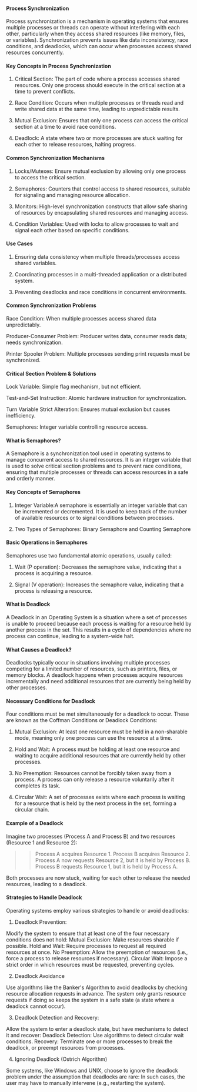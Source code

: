 #### Process Synchronization

Process synchronization is a mechanism in operating systems that ensures multiple processes or threads can operate without interfering with each other, particularly when they access shared resources (like memory, files, or variables). Synchronization prevents issues like data inconsistency, race conditions, and deadlocks, which can occur when processes access shared resources concurrently.

#### Key Concepts in Process Synchronization

1. Critical Section: The part of code where a process accesses shared resources. Only one process should execute in the critical section at a time to prevent conflicts.

2. Race Condition: Occurs when multiple processes or threads read and write shared data at the same time, leading to unpredictable results.

3. Mutual Exclusion: Ensures that only one process can access the critical section at a time to avoid race conditions.

4. Deadlock: A state where two or more processes are stuck waiting for each other to release resources, halting progress.

#### Common Synchronization Mechanisms

1. Locks/Mutexes: Ensure mutual exclusion by allowing only one process to access the critical section.

2. Semaphores: Counters that control access to shared resources, suitable for signaling and managing resource allocation.

3. Monitors: High-level synchronization constructs that allow safe sharing of resources by encapsulating shared resources and managing access.

4. Condition Variables: Used with locks to allow processes to wait and signal each other based on specific conditions.

#### Use Cases

1. Ensuring data consistency when multiple threads/processes access shared variables.

2. Coordinating processes in a multi-threaded application or a distributed system.

3. Preventing deadlocks and race conditions in concurrent environments.

#### Common Synchronization Problems

Race Condition: When multiple processes access shared data unpredictably.

Producer-Consumer Problem: Producer writes data, consumer reads data; needs synchronization.

Printer Spooler Problem: Multiple processes sending print requests must be synchronized.

#### Critical Section Problem & Solutions

Lock Variable: Simple flag mechanism, but not efficient.

Test-and-Set Instruction: Atomic hardware instruction for synchronization.

Turn Variable Strict Alteration: Ensures mutual exclusion but causes inefficiency.

Semaphores: Integer variable controlling resource access.

#### What is Semaphores?

A Semaphore is a synchronization tool used in operating systems to manage concurrent access to shared resources. It is an integer variable that is used to solve critical section problems and to prevent race conditions, ensuring that multiple processes or threads can access resources in a safe and orderly manner.

#### Key Concepts of Semaphores

1. Integer Variable:A semaphore is essentially an integer variable that can be incremented or decremented.
   It is used to keep track of the number of available resources or to signal conditions between processes.

2. Two Types of Semaphores: Binary Semaphore and Counting Semaphore

#### Basic Operations in Semaphores

Semaphores use two fundamental atomic operations, usually called:

1. Wait (P operation): Decreases the semaphore value, indicating that a process is acquiring a resource.

2. Signal (V operation): Increases the semaphore value, indicating that a process is releasing a resource.

#### What is Deadlock

A Deadlock in an Operating System is a situation where a set of processes is unable to proceed because each process is waiting for a resource held by another process in the set. This results in a cycle of dependencies where no process can continue, leading to a system-wide halt.

#### What Causes a Deadlock?

Deadlocks typically occur in situations involving multiple processes competing for a limited number of resources, such as printers, files, or memory blocks. A deadlock happens when processes acquire resources incrementally and need additional resources that are currently being held by other processes.

#### Necessary Conditions for Deadlock

Four conditions must be met simultaneously for a deadlock to occur. These are known as the Coffman Conditions or Deadlock Conditions:

1. Mutual Exclusion: At least one resource must be held in a non-sharable mode, meaning only one process can use the resource at a time.

2. Hold and Wait: A process must be holding at least one resource and waiting to acquire additional resources that are currently held by other processes.

3. No Preemption: Resources cannot be forcibly taken away from a process. A process can only release a resource voluntarily after it completes its task.

4. Circular Wait: A set of processes exists where each process is waiting for a resource that is held by the next process in the set, forming a circular chain.

#### Example of a Deadlock

Imagine two processes (Process A and Process B) and two resources (Resource 1 and Resource 2):

> > Process A acquires Resource 1.
> > Process B acquires Resource 2.
> > Process A now requests Resource 2, but it is held by Process B.
> > Process B requests Resource 1, but it is held by Process A.

Both processes are now stuck, waiting for each other to release the needed resources, leading to a deadlock.

#### Strategies to Handle Deadlock

Operating systems employ various strategies to handle or avoid deadlocks:

1. Deadlock Prevention:

Modify the system to ensure that at least one of the four necessary conditions does not hold:
Mutual Exclusion: Make resources sharable if possible.
Hold and Wait: Require processes to request all required resources at once.
No Preemption: Allow the preemption of resources (i.e., force a process to release resources if necessary).
Circular Wait: Impose a strict order in which resources must be requested, preventing cycles.

2. Deadlock Avoidance

Use algorithms like the Banker's Algorithm to avoid deadlocks by checking resource allocation requests in advance. The system only grants resource requests if doing so keeps the system in a safe state (a state where a deadlock cannot occur).

3. Deadlock Detection and Recovery:

Allow the system to enter a deadlock state, but have mechanisms to detect it and recover:
Deadlock Detection: Use algorithms to detect circular wait conditions.
Recovery: Terminate one or more processes to break the deadlock, or preempt resources from processes.

4. Ignoring Deadlock (Ostrich Algorithm)

Some systems, like Windows and UNIX, choose to ignore the deadlock problem under the assumption that deadlocks are rare:
In such cases, the user may have to manually intervene (e.g., restarting the system).
